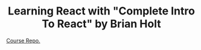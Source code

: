 <h1 align="center">
	Learning React with "Complete Intro To React" by Brian Holt
</h1>
<a href="https://github.com/btholt/citr-v8-project/">
	Course Repo.
</a>